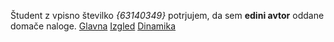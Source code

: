 Študent z vpisno številko _{63140349}_ potrjujem, da sem __edini avtor__ oddane domače naloge.
[Glavna](https://rawgit.com/{ramtada1}/stroboskop/master/stroboskop.html)
[Izgled](https://rawgit.com/{ramtada1}/stroboskop/izgled/stroboskop.html)
[Dinamika](https://rawgit.com/{ramtada1}/stroboskop/dinamika/stroboskop.html)